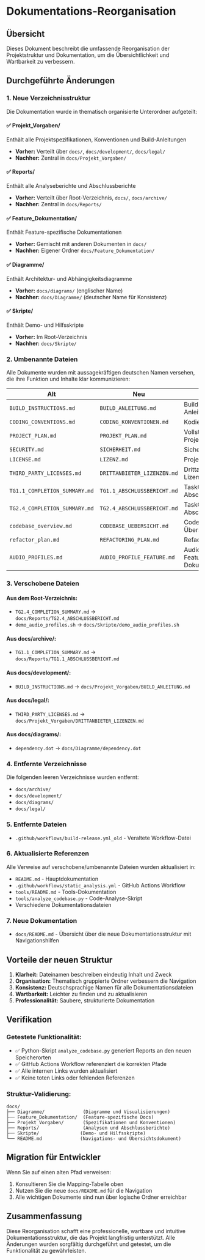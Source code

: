 # Dokumentations-Reorganisation

## Übersicht

Dieses Dokument beschreibt die umfassende Reorganisation der Projektstruktur und Dokumentation, um die Übersichtlichkeit und Wartbarkeit zu verbessern.

## Durchgeführte Änderungen

### 1. Neue Verzeichnisstruktur

Die Dokumentation wurde in thematisch organisierte Unterordner aufgeteilt:

#### ✅ Projekt_Vorgaben/
Enthält alle Projektspezifikationen, Konventionen und Build-Anleitungen
- **Vorher:** Verteilt über `docs/`, `docs/development/`, `docs/legal/`
- **Nachher:** Zentral in `docs/Projekt_Vorgaben/`

#### ✅ Reports/
Enthält alle Analyseberichte und Abschlussberichte
- **Vorher:** Verteilt über Root-Verzeichnis, `docs/`, `docs/archive/`
- **Nachher:** Zentral in `docs/Reports/`

#### ✅ Feature_Dokumentation/
Enthält Feature-spezifische Dokumentationen
- **Vorher:** Gemischt mit anderen Dokumenten in `docs/`
- **Nachher:** Eigener Ordner `docs/Feature_Dokumentation/`

#### ✅ Diagramme/
Enthält Architektur- und Abhängigkeitsdiagramme
- **Vorher:** `docs/diagrams/` (englischer Name)
- **Nachher:** `docs/Diagramme/` (deutscher Name für Konsistenz)

#### ✅ Skripte/
Enthält Demo- und Hilfsskripte
- **Vorher:** Im Root-Verzeichnis
- **Nachher:** `docs/Skripte/`

### 2. Umbenannte Dateien

Alle Dokumente wurden mit aussagekräftigen deutschen Namen versehen, die ihre Funktion und Inhalte klar kommunizieren:

| Alt | Neu | Zweck |
|-----|-----|-------|
| `BUILD_INSTRUCTIONS.md` | `BUILD_ANLEITUNG.md` | Build- und Setup-Anleitung |
| `CODING_CONVENTIONS.md` | `CODING_KONVENTIONEN.md` | Kodierungsstandards |
| `PROJECT_PLAN.md` | `PROJEKT_PLAN.md` | Vollständiger Projektplan |
| `SECURITY.md` | `SICHERHEIT.md` | Sicherheitsrichtlinien |
| `LICENSE.md` | `LIZENZ.md` | Projektlizenz |
| `THIRD_PARTY_LICENSES.md` | `DRITTANBIETER_LIZENZEN.md` | Drittanbieter-Lizenzen |
| `TG1.1_COMPLETION_SUMMARY.md` | `TG1.1_ABSCHLUSSBERICHT.md` | TaskGroup 1.1 Abschlussbericht |
| `TG2.4_COMPLETION_SUMMARY.md` | `TG2.4_ABSCHLUSSBERICHT.md` | TaskGroup 2.4 Abschlussbericht |
| `codebase_overview.md` | `CODEBASE_UEBERSICHT.md` | Codebasis-Übersicht |
| `refactor_plan.md` | `REFACTORING_PLAN.md` | Refactoring-Plan |
| `AUDIO_PROFILES.md` | `AUDIO_PROFILE_FEATURE.md` | Audio-Profile Feature-Dokumentation |

### 3. Verschobene Dateien

#### Aus dem Root-Verzeichnis:
- `TG2.4_COMPLETION_SUMMARY.md` → `docs/Reports/TG2.4_ABSCHLUSSBERICHT.md`
- `demo_audio_profiles.sh` → `docs/Skripte/demo_audio_profiles.sh`

#### Aus docs/archive/:
- `TG1.1_COMPLETION_SUMMARY.md` → `docs/Reports/TG1.1_ABSCHLUSSBERICHT.md`

#### Aus docs/development/:
- `BUILD_INSTRUCTIONS.md` → `docs/Projekt_Vorgaben/BUILD_ANLEITUNG.md`

#### Aus docs/legal/:
- `THIRD_PARTY_LICENSES.md` → `docs/Projekt_Vorgaben/DRITTANBIETER_LIZENZEN.md`

#### Aus docs/diagrams/:
- `dependency.dot` → `docs/Diagramme/dependency.dot`

### 4. Entfernte Verzeichnisse

Die folgenden leeren Verzeichnisse wurden entfernt:
- `docs/archive/`
- `docs/development/`
- `docs/diagrams/`
- `docs/legal/`

### 5. Entfernte Dateien

- `.github/workflows/build-release.yml_old` - Veraltete Workflow-Datei

### 6. Aktualisierte Referenzen

Alle Verweise auf verschobene/umbenannte Dateien wurden aktualisiert in:
- `README.md` - Hauptdokumentation
- `.github/workflows/static_analysis.yml` - GitHub Actions Workflow
- `tools/README.md` - Tools-Dokumentation
- `tools/analyze_codebase.py` - Code-Analyse-Skript
- Verschiedene Dokumentationsdateien

### 7. Neue Dokumentation

- `docs/README.md` - Übersicht über die neue Dokumentationsstruktur mit Navigationshilfen

## Vorteile der neuen Struktur

1. **Klarheit:** Dateinamen beschreiben eindeutig Inhalt und Zweck
2. **Organisation:** Thematisch gruppierte Ordner verbessern die Navigation
3. **Konsistenz:** Deutschsprachige Namen für alle Dokumentationsdateien
4. **Wartbarkeit:** Leichter zu finden und zu aktualisieren
5. **Professionalität:** Saubere, strukturierte Dokumentation

## Verifikation

### Getestete Funktionalität:
- ✅ Python-Skript `analyze_codebase.py` generiert Reports an den neuen Speicherorten
- ✅ GitHub Actions Workflow referenziert die korrekten Pfade
- ✅ Alle internen Links wurden aktualisiert
- ✅ Keine toten Links oder fehlenden Referenzen

### Struktur-Validierung:
```
docs/
├── Diagramme/              (Diagramme und Visualisierungen)
├── Feature_Dokumentation/  (Feature-spezifische Docs)
├── Projekt_Vorgaben/       (Spezifikationen und Konventionen)
├── Reports/                (Analysen und Abschlussberichte)
├── Skripte/               (Demo- und Hilfsskripte)
└── README.md              (Navigations- und Übersichtsdokument)
```

## Migration für Entwickler

Wenn Sie auf einen alten Pfad verweisen:
1. Konsultieren Sie die Mapping-Tabelle oben
2. Nutzen Sie die neue `docs/README.md` für die Navigation
3. Alle wichtigen Dokumente sind nun über logische Ordner erreichbar

## Zusammenfassung

Diese Reorganisation schafft eine professionelle, wartbare und intuitive Dokumentationsstruktur, die das Projekt langfristig unterstützt. Alle Änderungen wurden sorgfältig durchgeführt und getestet, um die Funktionalität zu gewährleisten.
